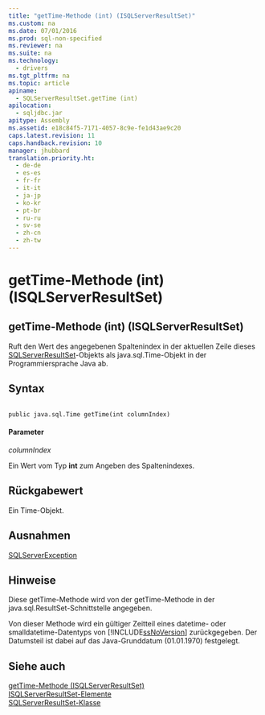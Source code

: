 ```yaml
---
title: "getTime-Methode (int) (ISQLServerResultSet)"
ms.custom: na
ms.date: 07/01/2016
ms.prod: sql-non-specified
ms.reviewer: na
ms.suite: na
ms.technology: 
  - drivers
ms.tgt_pltfrm: na
ms.topic: article
apiname: 
  - SQLServerResultSet.getTime (int)
apilocation: 
  - sqljdbc.jar
apitype: Assembly
ms.assetid: e18c84f5-7171-4057-8c9e-fe1d43ae9c20
caps.latest.revision: 11
caps.handback.revision: 10
manager: jhubbard
translation.priority.ht: 
  - de-de
  - es-es
  - fr-fr
  - it-it
  - ja-jp
  - ko-kr
  - pt-br
  - ru-ru
  - sv-se
  - zh-cn
  - zh-tw
---
```

# getTime-Methode (int) (ISQLServerResultSet)
    
## getTime\-Methode \(int\) \(ISQLServerResultSet\)  
 Ruft den Wert des angegebenen Spaltenindex in der aktuellen Zeile dieses [SQLServerResultSet](../content/SQLServerResultSet-Class.md)\-Objekts als java.sql.Time\-Objekt in der Programmiersprache Java ab.  
  
## Syntax  
  
```  
  
public java.sql.Time getTime(int columnIndex)  
```  
  
#### Parameter  
 *columnIndex*  
  
 Ein Wert vom Typ **int** zum Angeben des Spaltenindexes.  
  
## Rückgabewert  
 Ein Time\-Objekt.  
  
## Ausnahmen  
 [SQLServerException](../content/SQLServerException-Class.md)  
  
## Hinweise  
 Diese getTime\-Methode wird von der getTime\-Methode in der java.sql.ResultSet\-Schnittstelle angegeben.  
  
 Von dieser Methode wird ein gültiger Zeitteil eines datetime\- oder smalldatetime\-Datentyps von [!INCLUDE[ssNoVersion](../content/includes/ssNoVersion_md.md)] zurückgegeben. Der Datumsteil ist dabei auf das Java\-Grunddatum \(01.01.1970\) festgelegt.  
  
## Siehe auch  
 [getTime-Methode &#40;ISQLServerResultSet&#41;](../content/getTime-Method--SQLServerResultSet-.md)   
 [ISQLServerResultSet-Elemente](../content/SQLServerResultSet-Members.md)   
 [SQLServerResultSet-Klasse](../content/SQLServerResultSet-Class.md)  
  
  